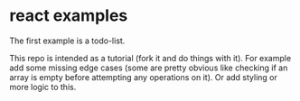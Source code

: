 # react examples

The first example is a todo-list.

This repo is intended as a tutorial (fork it and do things with it). For example add some missing edge cases (some are pretty obvious like checking if an array is empty before attempting any operations on it). Or add styling or more logic to this.